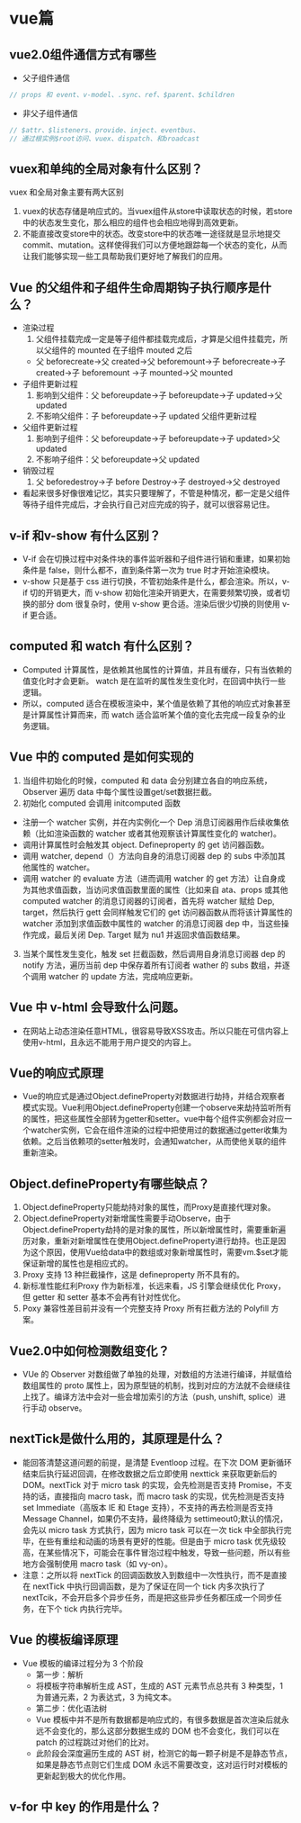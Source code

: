 # vue篇
## vue2.0组件通信方式有哪些
+ 父子组件通信
```javaScript
// props 和 event、v-model、.sync、ref、$parent、$children
```
+ 非父子组件通信
```javaScript
// $attr、$listeners、provide、inject、eventbus、
// 通过根实例$root访问、vuex、dispatch、和broadcast
```
## vuex和单纯的全局对象有什么区别？
vuex 和全局对象主要有两大区别
1. vuex的状态存储是响应式的。当vuex组件从store中读取状态的时候，若store中的状态发生变化，那么相应的组件也会相应地得到高效更新。
2. 不能直接改变store中的状态。改变store中的状态唯一途径就是显示地提交commit、mutation。这样使得我们可以方便地跟踪每一个状态的变化，从而让我们能够实现一些工具帮助我们更好地了解我们的应用。
## Vue 的父组件和子组件生命周期钩子执行顺序是什么？
+ 渲染过程
  1. 父组件挂载完成一定是等子组件都挂载完成后，才算是父组件挂载完，所以父组件的 mounted 在子组件 mouted 之后
    + 父 beforecreate->父 created->父 beforemount->子 beforecreate->子 created->子 beforemount ->子 mounted->父 mounted
+ 子组件更新过程
  1. 影响到父组件：父 beforeupdate->子 beforeupdate->子 updated->父 updated
  2. 不影响父组件：子 beforeupdate->子 updated 父组件更新过程
+ 父组件更新过程
  1. 影响到子组件：父 beforeupdate->子 beforeupdate->子 updated>父 updated
  2. 不影响子组件：父 beforeupdate->父 updated
+ 销毁过程
  1. 父 beforedestroy->子 before Destroy->子 destroyed->父 destroyed
+ 看起来很多好像很难记忆，其实只要理解了，不管是种情况，都一定是父组件等待子组件完成后，才会执行自己对应完成的钩子，就可以很容易记住。
## v-if 和v-show 有什么区别？
  + V-if 会在切换过程中对条件块的事件监听器和子组件进行销和重建，如果初始条件是 false，则什么都不，直到条件第一次为 true 时才开始渲染模块。
  + v-show 只是基于 css 进行切换，不管初始条件是什么，都会渲染。所以，v-if 切的开销更大，而 v-show 初始化渲染开销更大，在需要频繁切换，或者切换的部分 dom 很复杂时，使用 v-show 更合适。渲染后很少切换的则使用 v-if 更合适。
## computed 和 watch 有什么区别？
  + Computed 计算属性，是依赖其他属性的计算值，并且有缓存，只有当依赖的值变化时才会更新。 watch 是在监听的属性发生变化时，在回调中执行一些逻辑。
  + 所以，computed 适合在模板渲染中，某个值是依赖了其他的响应式对象甚至是计算属性计算而来，而 watch 适合监听某个值的变化去完成一段复杂的业务逻辑。
## Vue 中的 computed 是如何实现的
  1. 当组件初始化的时候，computed 和 data 会分别建立各自的响应系统，Observer 遍历 data 中每个属性设置get/set数据拦截。
  2. 初始化 computed 会调用 initcomputed 函数
  + 注册一个 watcher 实例，并在内实例化一个 Dep 消息订阅器用作后续收集依赖（比如渲染函数的 watcher 或者其他观察该计算属性变化的 watcher)。
  + 调用计算属性时会触发其 object. Defineproperty 的 get 访问器函数。
  + 调用 watcher, depend（）方法向自身的消息订阅器 dep 的 subs 中添加其他属性的 watcher。
  + 调用 watcher 的 evaluate 方法（进而调用 watcher 的 get 方法）让自身成为其他求值函数，当访问求值函数里面的属性（比如来自 ata、props 或其他 computed  watcher 的消息订阅器的订阅者，首先将 watcher 赋给 Dep, target，然后执行 gett 会同样触发它们的 get 访问器函数从而将该计算属性的 watcher 添加到求值函数中属性的  watcher 的消息订阅器 dep 中，当这些操作完成，最后关闭 Dep. Target 赋为 nu1 并返回求值函数结果。
  3. 当某个属性发生变化，触发 set 拦截函数，然后调用自身消息订阅器 dep 的 notify 方法，遍历当前 dep 中保存着所有订阅者 wather 的 subs 数组，并逐个调用 watcher 的 update 方法，完成响应更新。
## Vue 中 v-html 会导致什么问题。
  + 在网站上动态渲染任意HTML，很容易导致XSS攻击。所以只能在可信内容上使用v-html，且永远不能用于用户提交的内容上。
## Vue的响应式原理
  + Vue的响应式是通过Object.defineProperty对数据进行劫持，并结合观察者模式实现。Vue利用Object.defineProperty创建一个observe来劫持监听所有的属性，把这些属性全部转为getter和setter。vue中每个组件实例都会对应一个watcher实例，它会在组件渲染的过程中把使用过的数据通过getter收集为依赖。之后当依赖项的setter触发时，会通知watcher，从而使他关联的组件重新渲染。
## Object.defineProperty有哪些缺点？
  1. Object.defineProperty只能劫持对象的属性，而Proxy是直接代理对象。
  2. Object.defineProperty对新增属性需要手动Observe，由于Object.defineProperty劫持的是对象的属性，所以新增属性时，需要重新遍历对象，重新对新增属性在使用Object.defineProperty进行劫持。也正是因为这个原因，使用Vue给data中的数组或对象新增属性时，需要vm.$set才能保证新增的属性也是相应式的。
  3. Proxy 支持 13 种拦截操作，这是 defineproperty 所不具有的。
  4. 新标准性能红利Proxy 作为新标准，长远来看，JS 引擎会继续优化 Proxy，但 getter 和 setter 基本不会再有针对性优化。
  5. Poxy 兼容性差目前并没有一个完整支持 Proxy 所有拦截方法的 Polyfill 方案。
## Vue2.0中如何检测数组变化？
  + VUe 的 Observer 对数组做了单独的处理，对数组的方法进行编译，并赋值给数组属性的 proto 属性上，因为原型链的机制，找到对应的方法就不会继续往上找了。编译方法中会对一些会增加索引的方法（push, unshift, splice）进行手动 observe。
## nextTick是做什么用的，其原理是什么？
  + 能回答清楚这道问题的前提，是清楚 Eventloop 过程。在下次 DOM 更新循环结束后执行延迟回调，在修改数据之后立即使用 nexttick 来获取更新后的 DOM。nextTick 对于 micro task 的实现，会先检测是否支持 Promise，不支持的话，直接指向 macro task，而 macro task 的实现，优先检测是否支持 set Immediate（高版本 IE 和 Etage 支持），不支持的再去检测是否支持 Message Channel，如果仍不支持，最终降级为 settimeout0;默认的情况，会先以 micro task 方式执行，因为 micro task 可以在一次 tick 中全部执行完毕，在些有重绘和动画的场景有更好的性能。但是由于 micro task 优先级较高，在某些情况下，可能会在事件冒泡过程中触发，导致一些问题，所以有些地方会强制使用 macro task（如 vy-on）。
  + 注意：之所以将 nextTick 的回调函数放入到数组中一次性执行，而不是直接在 nextTick 中执行回调函数，是为了保证在同一个 tick 内多次执行了 nextTcik，不会开启多个异步任务，而是把这些异步任务都压成一个同步任务，在下个 tick 内执行完毕。
## Vue 的模板编译原理
  + Vue 模板的编译过程分为 3 个阶段
    + 第一步：解析
    + 将模板字符串解析生成 AST，生成的 AST 元素节点总共有 3 种类型，1 为普通元素，2 为表达式，3 为纯文本。
    + 第二步：优化语法树
    + Vue 模板中并不是所有数据都是响应式的，有很多数据是首次渲染后就永远不会变化的，那么这部分数据生成的 DOM 也不会变化，我们可以在 patch 的过程跳过对他们的比对。
    + 此阶段会深度遍历生成的 AST 树，检测它的每一颗子树是不是静态节点，如果是静态节点则它们生成 DOM 永远不需要改变，这对运行时对模板的更新起到极大的优化作用。
## v-for 中 key 的作用是什么？